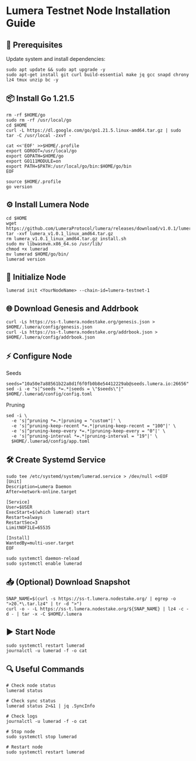 # Lumera Testnet Node Installation Guide

## 🔧 Prerequisites
Update system and install dependencies:
```
sudo apt update && sudo apt upgrade -y
sudo apt-get install git curl build-essential make jq gcc snapd chrony lz4 tmux unzip bc -y
```
## 📦 Install Go 1.21.5
```
rm -rf $HOME/go
sudo rm -rf /usr/local/go
cd $HOME
curl -L https://dl.google.com/go/go1.21.5.linux-amd64.tar.gz | sudo tar -C /usr/local -zxvf -

cat <<'EOF' >>$HOME/.profile
export GOROOT=/usr/local/go
export GOPATH=$HOME/go
export GO111MODULE=on
export PATH=$PATH:/usr/local/go/bin:$HOME/go/bin
EOF

source $HOME/.profile
go version
```
## ⚙️ Install Lumera Node
```
cd $HOME
wget https://github.com/LumeraProtocol/lumera/releases/download/v1.0.1/lumera_v1.0.1_linux_amd64.tar.gz
tar -xvf lumera_v1.0.1_linux_amd64.tar.gz
rm lumera_v1.0.1_linux_amd64.tar.gz install.sh
sudo mv libwasmvm.x86_64.so /usr/lib/
chmod +x lumerad
mv lumerad $HOME/go/bin/
lumerad version
```
## 🚀 Initialize Node
```
lumerad init <YourNodeName> --chain-id=lumera-testnet-1
```
## 🌐 Download Genesis and Addrbook
```
curl -Ls https://ss-t.lumera.nodestake.org/genesis.json > $HOME/.lumera/config/genesis.json
curl -Ls https://ss-t.lumera.nodestake.org/addrbook.json > $HOME/.lumera/config/addrbook.json
```
## ⚡ Configure Node
Seeds  
```
seeds="10a50e7a88561b22a8d1f6f0fb0b8e54412229ab@seeds.lumera.io:26656"
sed -i -e "s|^seeds *=.*|seeds = \"$seeds\"|" $HOME/.lumerad/config/config.toml
```
Pruning  
```
sed -i \
  -e 's|^pruning *=.*|pruning = "custom"|' \
  -e 's|^pruning-keep-recent *=.*|pruning-keep-recent = "100"|' \
  -e 's|^pruning-keep-every *=.*|pruning-keep-every = "0"|' \
  -e 's|^pruning-interval *=.*|pruning-interval = "19"|' \
  $HOME/.lumerad/config/app.toml
```
## 🛠️ Create Systemd Service
```
sudo tee /etc/systemd/system/lumerad.service > /dev/null <<EOF
[Unit]
Description=Lumera Daemon
After=network-online.target

[Service]
User=$USER
ExecStart=$(which lumerad) start
Restart=always
RestartSec=3
LimitNOFILE=65535

[Install]
WantedBy=multi-user.target
EOF

sudo systemctl daemon-reload
sudo systemctl enable lumerad
```
## 📥 (Optional) Download Snapshot
```
SNAP_NAME=$(curl -s https://ss-t.lumera.nodestake.org/ | egrep -o ">20.*\.tar.lz4" | tr -d ">")
curl -o - -L https://ss-t.lumera.nodestake.org/${SNAP_NAME} | lz4 -c -d - | tar -x -C $HOME/.lumera
```
## ▶️ Start Node
```
sudo systemctl restart lumerad
journalctl -u lumerad -f -o cat
```
## 🔍 Useful Commands
```
# Check node status
lumerad status

# Check sync status
lumerad status 2>&1 | jq .SyncInfo

# Check logs
journalctl -u lumerad -f -o cat

# Stop node
sudo systemctl stop lumerad

# Restart node
sudo systemctl restart lumerad
```
